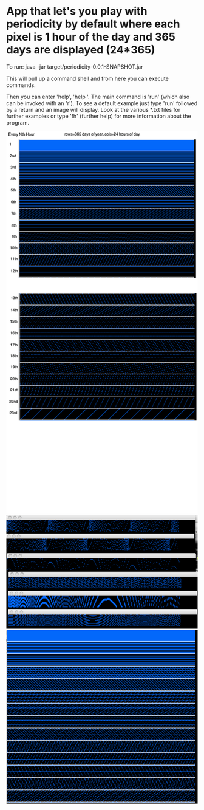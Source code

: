 # App that let's you play with periodicity by default where each pixel is 1 hour of the day and 365 days are displayed (24*365)

To run: java -jar target/periodicity-0.0.1-SNAPSHOT.jar

This will pull up a command shell and from here you can execute commands.

Then you can enter 'help', 'help <command>'. The main command is 'run' (which also can be invoked with an 'r').  To see a default example just type 'run' followed by a return and an image will display.  Look at the various *.txt files for further examples or type 'fh' (further help) for more information about the program.

![Example1](https://github.com/stevensouza/periodicity/blob/master/24hourmod_calendar1.png)
![Example2](https://github.com/stevensouza/periodicity/blob/master/periodicity1.png)
![Example3](https://github.com/stevensouza/periodicity/blob/master/24hourmod_calendar_neighbors1.png)


